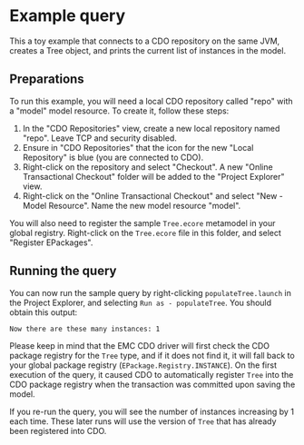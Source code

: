 # Example query

This a toy example that connects to a CDO repository on the same JVM, creates a Tree object, and prints the current list of instances in the model.

## Preparations

To run this example, you will need a local CDO repository called "repo" with a "model" model resource.
To create it, follow these steps:

1. In the "CDO Repositories" view, create a new local repository named "repo". Leave TCP and security disabled.
1. Ensure in "CDO Repositories" that the icon for the new "Local Repository" is blue (you are connected to CDO).
1. Right-click on the repository and select "Checkout". A new "Online Transactional Checkout" folder will be added to the "Project Explorer"  view.
1. Right-click on the "Online Transactional Checkout" and select "New - Model Resource". Name the new model resource "model".

You will also need to register the sample `Tree.ecore` metamodel in your global registry.
Right-click on the `Tree.ecore` file in this folder, and select "Register EPackages".

## Running the query

You can now run the sample query by right-clicking `populateTree.launch` in the Project Explorer, and selecting `Run as - populateTree`.
You should obtain this output:

```
Now there are these many instances: 1
```

Please keep in mind that the EMC CDO driver will first check the CDO package registry for the `Tree` type, and if it does not find it, it will fall back to your global package registry (`EPackage.Registry.INSTANCE`).
On the first execution of the query, it caused CDO to automatically register `Tree` into the CDO package registry when the transaction was committed upon saving the model.

If you re-run the query, you will see the number of instances increasing by 1 each time.
These later runs will use the version of `Tree` that has already been registered into CDO.


